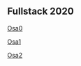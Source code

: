 <h2>Fullstack 2020</h2>

[Osa0](https://github.com/Ernohaa/fullstack2019/tree/master/Osa0)

[Osa1](https://github.com/Ernohaa/fullstack2019/tree/master/osa1)

[Osa2](https://github.com/Ernohaa/fullstack2019/tree/master/Osa2)
